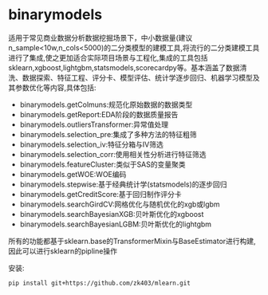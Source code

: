 # binarymodels

适用于常见商业数据分析数据挖掘场景下，中小数据量(建议n_sample<10w,n_cols<5000)的二分类模型的建模工具,将流行的二分类建模工具进行了集成,使之更加适合实际项目场景与工程化,集成的工具包括sklearn,xgboost,lightgbm,statsmodels,scorecardpy等。基本涵盖了数据清洗、数据探索、特征工程、评分卡、模型评估、统计学逐步回归、机器学习模型及其参数优化等内容,具体包括:

- binarymodels.getColmuns:规范化原始数据的数据类型
- binarymodels.getReport:EDA阶段的数据质量报告
- binarymodels.outliersTransformer:异常值处理
- binarymodels.selection_pre:集成了多种方法的特征粗筛
- binarymodels.selection_iv:特征分箱与IV筛选
- binarymodels.selection_corr:使用相关性分析进行特征筛选
- binarymodels.featureCluster:类似于SAS的变量聚类
- binarymodels.getWOE:WOE编码
- binarymodels.stepwise:基于经典统计学(statsmodels)的逐步回归
- binarymodels.getCreditScore:基于回归制作评分卡
- binarymodels.searchGirdCV:网格优化与随机优化的xgb或lgbm
- binarymodels.searchBayesianXGB:贝叶斯优化的xgboost
- binarymodels.searchBayesianLGBM:贝叶斯优化的lightgbm
    
所有的功能都基于sklearn.base的TransformerMixin与BaseEstimator进行构建,因此可以进行sklearn的pipline操作

安装: 

```
pip install git+https://github.com/zk403/mlearn.git
```




